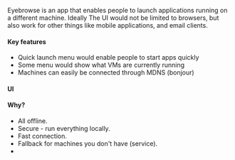Eyebrowse is an app that enables people to launch applications running on a different machine. Ideally The UI would not be limited to browsers, but also work for other things like mobile applications, and email clients.

#### Key features

- Quick launch menu would enable people to start apps quickly
- Some menu would show what VMs are currently running
- Machines can easily be connected through MDNS (bonjour)

#### UI 


#### Why?

- All offline. 
- Secure - run everything locally.
- Fast connection.
- Fallback for machines you don't have (service).
- 